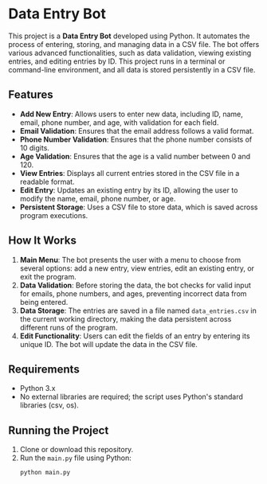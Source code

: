 # Data Entry Bot

This project is a **Data Entry Bot** developed using Python. It automates the process of entering, storing, and managing data in a CSV file. The bot offers various advanced functionalities, such as data validation, viewing existing entries, and editing entries by ID. This project runs in a terminal or command-line environment, and all data is stored persistently in a CSV file.

## Features

- **Add New Entry**: Allows users to enter new data, including ID, name, email, phone number, and age, with validation for each field.
- **Email Validation**: Ensures that the email address follows a valid format.
- **Phone Number Validation**: Ensures that the phone number consists of 10 digits.
- **Age Validation**: Ensures that the age is a valid number between 0 and 120.
- **View Entries**: Displays all current entries stored in the CSV file in a readable format.
- **Edit Entry**: Updates an existing entry by its ID, allowing the user to modify the name, email, phone number, or age.
- **Persistent Storage**: Uses a CSV file to store data, which is saved across program executions.

## How It Works

1. **Main Menu**: The bot presents the user with a menu to choose from several options: add a new entry, view entries, edit an existing entry, or exit the program.
2. **Data Validation**: Before storing the data, the bot checks for valid input for emails, phone numbers, and ages, preventing incorrect data from being entered.
3. **Data Storage**: The entries are saved in a file named `data_entries.csv` in the current working directory, making the data persistent across different runs of the program.
4. **Edit Functionality**: Users can edit the fields of an entry by entering its unique ID. The bot will update the data in the CSV file.

## Requirements

- Python 3.x
- No external libraries are required; the script uses Python's standard libraries (csv, os).

## Running the Project

1. Clone or download this repository.
2. Run the `main.py` file using Python:
   ```bash
   python main.py
